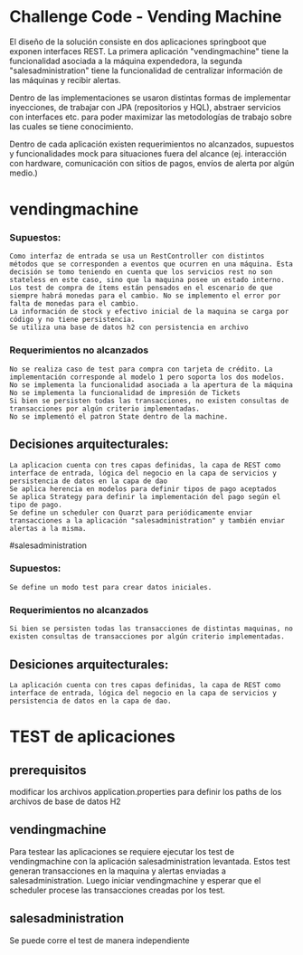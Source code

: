 # Challenge Code - Vending Machine

El diseño de la solución consiste en dos aplicaciones springboot que exponen interfaces REST. La primera aplicación "vendingmachine" tiene la funcionalidad asociada a la máquina expendedora, la segunda "salesadministration" tiene la funcionalidad de centralizar información de las máquinas y recibir alertas.

Dentro de las implementaciones se usaron distintas formas de implementar inyecciones, de trabajar con JPA (repositorios y HQL), abstraer servicios con interfaces etc. para poder maximizar las metodologías de trabajo sobre las cuales se tiene conocimiento. 

Dentro de cada aplicación existen requerimientos no alcanzados, supuestos y funcionalidades mock para situaciones fuera del alcance (ej. interacción con hardware, comunicación con sitios de pagos, envíos de alerta por algún medio.)


# vendingmachine 

### Supuestos:
	Como interfaz de entrada se usa un RestController con distintos métodos que se corresponden a eventos que ocurren en una máquina. Esta decisión se tomo teniendo en cuenta que los servicios rest no son stateless en este caso, sino que la maquina posee un estado interno.
	Los test de compra de ítems están pensados en el escenario de que siempre habrá monedas para el cambio. No se implemento el error por falta de monedas para el cambio.
	La información de stock y efectivo inicial de la maquina se carga por código y no tiene persistencia.
	Se utiliza una base de datos h2 con persistencia en archivo
	
### Requerimientos no alcanzados
    No se realiza caso de test para compra con tarjeta de crédito. La implementación corresponde al modelo 1 pero soporta los dos modelos.
    No se implementa la funcionalidad asociada a la apertura de la máquina
    No se implementa la funcionalidad de impresión de Tickets
    Si bien se persisten todas las transacciones, no existen consultas de transacciones por algún criterio implementadas.
    No se implementó el patron State dentro de la machine. 
    
## Decisiones arquitecturales:
    La aplicacion cuenta con tres capas definidas, la capa de REST como interface de entrada, lógica del negocio en la capa de servicios y persistencia de datos en la capa de dao
    Se aplica herencia en modelos para definir tipos de pago aceptados
    Se aplica Strategy para definir la implementación del pago según el tipo de pago.
    Se define un scheduler con Quarzt para periódicamente enviar transacciones a la aplicación "salesadministration" y también enviar alertas a la misma.


    
#salesadministration
    
### Supuestos:
	Se define un modo test para crear datos iniciales.
	
### Requerimientos no alcanzados
    Si bien se persisten todas las transacciones de distintas maquinas, no existen consultas de transacciones por algún criterio implementadas.
    
## Desiciones arquitecturales:
    La aplicación cuenta con tres capas definidas, la capa de REST como interface de entrada, lógica del negocio en la capa de servicios y persistencia de datos en la capa de dao.


# TEST de aplicaciones
## prerequisitos
modificar los archivos application.properties para definir los paths de los archivos de base de datos H2

## vendingmachine
Para testear las aplicaciones se requiere ejecutar los test de vendingmachine con la aplicación salesadministration levantada. Estos test generan transacciones en la maquina y alertas enviadas a salesadministration.
Luego iniciar vendingmachine y esperar que el scheduler procese las transacciones creadas por los test.

## salesadministration 
Se puede corre el test de manera independiente


